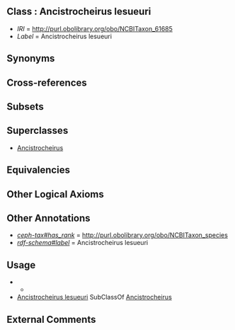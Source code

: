 
## Class : Ancistrocheirus lesueuri

 * *IRI* = http://purl.obolibrary.org/obo/NCBITaxon_61685
 * *Label* = Ancistrocheirus lesueuri

## Synonyms


## Cross-references


## Subsets


## Superclasses

 * [Ancistrocheirus](../../NCBITaxon/84/NCBITaxon_61684.md)

## Equivalencies


## Other Logical Axioms


## Other Annotations

 * *[ceph-tax#has_rank](../../ceph-tax#has/nk/ceph-tax#has_rank.md)* = http://purl.obolibrary.org/obo/NCBITaxon_species
 * *[rdf-schema#label](../../el/rdf-schema#label.md)* = Ancistrocheirus lesueuri

## Usage

 * -
 * [Ancistrocheirus lesueuri](../../NCBITaxon/85/NCBITaxon_61685.md) SubClassOf [Ancistrocheirus](../../NCBITaxon/84/NCBITaxon_61684.md)

## External Comments

